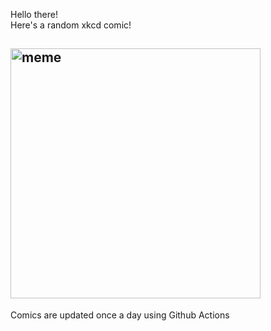 Hello there! <br>Here's a random xkcd comic!<br>
## <img src="https://imgs.xkcd.com/comics/perl_problems.png" alt="meme" width="400"/><br>
Comics are updated once a day using Github Actions